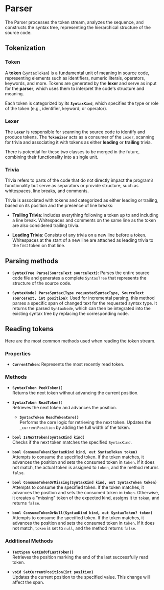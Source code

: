 # Parser

The Parser processes the token stream, analyzes the sequence, and constructs the syntax tree, representing the hierarchical structure of the source code.

## Tokenization

### Token

A **token** (`SyntaxToken`) is a fundamental unit of meaning in source code, representing elements such as identifiers, numeric literals, operators, keywords, and more. Tokens are generated by the **lexer** and serve as input for the **parser**, which uses them to interpret the code's structure and meaning.

Each token is categorized by its **`SyntaxKind`**, which specifies the type or role of the token (e.g., identifier, keyword, or operator).

### Lexer

The **`Lexer`** is responsible for scanning the source code to identify and produce tokens. The **`Tokenizer`** acts as a consumer of the `Lexer`, scanning for trivia and associating it with tokens as either **leading** or **trailing** trivia.

There is potential for these two classes to be merged in the future, combining their functionality into a single unit.

### Trivia
Trivia refers to parts of the code that do not directly impact the program’s functionality but serve as separators or provide structure, such as whitespaces, line breaks, and comments.

Trivia is associated with tokens and categorized as either leading or trailing, based on its position and the presence of line breaks:

*	**Trailing Trivia**: Includes everything following a token up to and including a line break. Whitespaces and comments on the same line as the token are also considered trailing trivia.

* **Leading Trivia**: Consists of any trivia on a new line before a token. Whitespaces at the start of a new line are attached as leading trivia to the first token on that line.

## Parsing methods

- **`SyntaxTree Parse(SourceText sourceText)`**: Parses the entire source code file and generates a complete `SyntaxTree` that represents the structure of the source code.

- **`SyntaxNode? ParseSyntax(Type requestedSyntaxType, SourceText sourceText, int position)`**: Used for incremental parsing, this method parses a specific span of changed text for the requested syntax type. It returns the parsed `SyntaxNode`, which can then be integrated into the existing syntax tree by replacing the corresponding node.

## Reading tokens

Here are the most common methods used when reading the token stream.

### Properties

- **`CurrentToken`**: Represents the most recently read token.

### Methods

- **`SyntaxToken PeekToken()`**  
  Returns the next token without advancing the current position.  

- **`SyntaxToken ReadToken()`**  
  Retrieves the next token and advances the position.  

  - **`SyntaxToken ReadTokenCore()`**  
    Performs the core logic for retrieving the next token. Updates the `_currentPosition` by adding the full width of the token.  

- **`bool IsNextToken(SyntaxKind kind)`**  
  Checks if the next token matches the specified `SyntaxKind`.  

- **`bool ConsumeToken(SyntaxKind kind, out SyntaxToken token)`**  
  Attempts to consume the specified token. If the token matches, it advances the position and sets the consumed token in `token`. If it does not match, the actual token is assigned to `token`, and the method returns `false`.  

- **`bool ConsumeTokenOrMissing(SyntaxKind kind, out SyntaxToken token)`**  
  Attempts to consume the specified token. If the token matches, it advances the position and sets the consumed token in `token`. Otherwise, it creates a "missing" token of the expected kind, assigns it to `token`, and returns `false`.  

- **`bool ConsumeTokenOrNull(SyntaxKind kind, out SyntaxToken? token)`**  
  Attempts to consume the specified token. If the token matches, it advances the position and sets the consumed token in `token`. If it does not match, `token` is set to `null`, and the method returns `false`.  

### Additional Methods

- **`TextSpan GetEndOfLastToken()`**  
  Retrieves the position marking the end of the last successfully read token.  

- **`void SetCurrentPosition(int position)`**  
  Updates the current position to the specified value. This change will affect the span.  